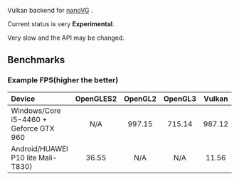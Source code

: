 Vulkan backend for [nanoVG](https://github.com/memononen/nanovg) .

Current status is very __Experimental__.

Very slow and the API may be changed.

## Benchmarks
### Example FPS(higher the better)
| Device | OpenGLES2 | OpenGL2 | OpenGL3 | Vulkan | 
|:-----------|:------------:|:------------:|:------------:|:------------:|
| Windows/Core i5-4460 + Geforce GTX 960 |  N/A |  997.15  | 715.14  | 987.12 |
| Android/HUAWEI P10 lite Mali-T830) |  36.55 |  N/A  |  N/A  | 11.56 |
